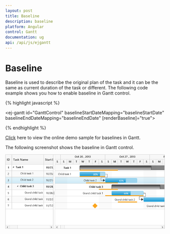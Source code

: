 ```yaml
---
layout: post
title: Baseline
description: baseline
platform: Angular
control: Gantt
documentation: ug
api: /api/js/ejgantt
---
```


# Baseline

Baseline is used to describe the original plan of the task and it can be the same as current duration of the task or different. The following code example shows you how to enable baseline in Gantt control.

{% highlight javascript %}

<ej-gantt id="GanttControl"  baselineStartDateMapping="baselineStartDate" 
    baselineEndDateMapping="baselineEndDate" [renderBaseline]="true">
</ej-gantt>

{% endhighlight %}

[Click](http://ng2jq.syncfusion.com/#/gantt/baseline;theme=bootstrap) here to view the online demo sample for baselines in Gantt.

The following screenshot shows the baseline in Gantt control.

![](Baseline_images/Baseline_img1.png)

